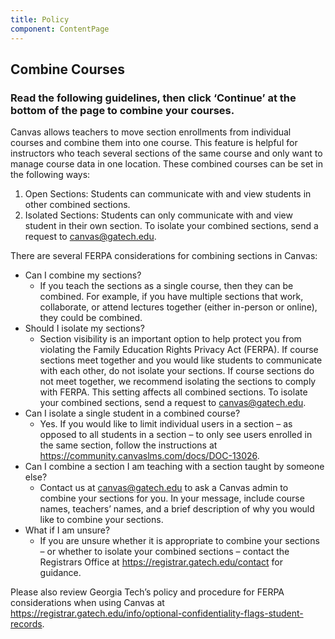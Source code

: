 ```yaml
---
title: Policy
component: ContentPage
---
```


## Combine Courses

### Read the following guidelines, then click ‘Continue’ at the bottom of the page to combine your courses.

Canvas allows teachers to move section enrollments from individual courses and combine them into one course. This feature is helpful for instructors who teach several sections of the same course and only want to manage course data in one location. These combined courses can be set in the following ways:

1.  Open Sections: Students can communicate with and view students in other combined sections.
2.  Isolated Sections: Students can only communicate with and view student in their own section. To isolate your combined sections, send a request to canvas@gatech.edu.

There are several FERPA considerations for combining sections in Canvas:

- Can I combine my sections?
  - If you teach the sections as a single course, then they can be combined. For example, if you have multiple sections that work, collaborate, or attend lectures together (either in-person or online), they could be combined.
- Should I isolate my sections?
  - Section visibility is an important option to help protect you from violating the Family Education Rights Privacy Act (FERPA). If course sections meet together and you would like students to communicate with each other, do not isolate your sections. If course sections do not meet together, we recommend isolating the sections to comply with FERPA. This setting affects all combined sections. To isolate your combined sections, send a request to canvas@gatech.edu.
- Can I isolate a single student in a combined course?
  - Yes. If you would like to limit individual users in a section – as opposed to all students in a section – to only see users enrolled in the same section, follow the instructions at https://community.canvaslms.com/docs/DOC-13026.
- Can I combine a section I am teaching with a section taught by someone else?
  - Contact us at canvas@gatech.edu to ask a Canvas admin to combine your sections for you. In your message, include course names, teachers’ names, and a brief description of why you would like to combine your sections.
- What if I am unsure?
  - If you are unsure whether it is appropriate to combine your sections – or whether to isolate your combined sections – contact the Registrars Office at https://registrar.gatech.edu/contact for guidance.

Please also review Georgia Tech’s policy and procedure for FERPA considerations when using Canvas at https://registrar.gatech.edu/info/optional-confidentiality-flags-student-records.
